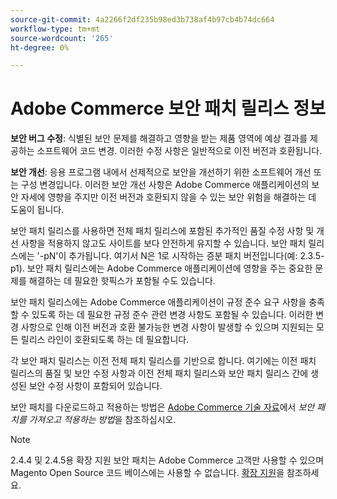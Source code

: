 ```yaml
---
source-git-commit: 4a2266f2df235b98ed3b738af4b97cb4b74dc664
workflow-type: tm+mt
source-wordcount: '265'
ht-degree: 0%

---
```

# Adobe Commerce 보안 패치 릴리스 정보

**보안 버그 수정**: 식별된 보안 문제를 해결하고 영향을 받는 제품 영역에 예상 결과를 제공하는 소프트웨어 코드 변경. 이러한 수정 사항은 일반적으로 이전 버전과 호환됩니다.

**보안 개선**: 응용 프로그램 내에서 선제적으로 보안을 개선하기 위한 소프트웨어 개선 또는 구성 변경입니다. 이러한 보안 개선 사항은 Adobe Commerce 애플리케이션의 보안 자세에 영향을 주지만 이전 버전과 호환되지 않을 수 있는 보안 위험을 해결하는 데 도움이 됩니다.

보안 패치 릴리스를 사용하면 전체 패치 릴리스에 포함된 추가적인 품질 수정 사항 및 개선 사항을 적용하지 않고도 사이트를 보다 안전하게 유지할 수 있습니다. 보안 패치 릴리스에는 &#39;-pN&#39;이 추가됩니다. 여기서 N은 1로 시작하는 증분 패치 버전입니다(예: 2.3.5-p1). 보안 패치 릴리스에는 Adobe Commerce 애플리케이션에 영향을 주는 중요한 문제를 해결하는 데 필요한 핫픽스가 포함될 수도 있습니다.

보안 패치 릴리스에는 Adobe Commerce 애플리케이션이 규정 준수 요구 사항을 충족할 수 있도록 하는 데 필요한 규정 준수 관련 변경 사항도 포함될 수 있습니다. 이러한 변경 사항으로 인해 이전 버전과 호환 불가능한 변경 사항이 발생할 수 있으며 지원되는 모든 릴리스 라인이 호환되도록 하는 데 필요합니다.

각 보안 패치 릴리스는 이전 전체 패치 릴리스를 기반으로 합니다. 여기에는 이전 패치 릴리스의 품질 및 보안 수정 사항과 이전 전체 패치 릴리스와 보안 패치 릴리스 간에 생성된 보안 수정 사항이 포함되어 있습니다.

보안 패치를 다운로드하고 적용하는 방법은 [Adobe Commerce 기술 자료](https://experienceleague.adobe.com/en/docs/commerce-knowledge-base/kb/how-to/how-to-obtain-and-apply-security-patches)에서 _보안 패치를 가져오고 적용하는 방법_&#x200B;을 참조하십시오.

>[!NOTE]
>
>2.4.4 및 2.4.5용 확장 지원 보안 패치는 Adobe Commerce 고객만 사용할 수 있으며 Magento Open Source 코드 베이스에는 사용할 수 없습니다. [확장 지원](https://experienceleague.adobe.com/en/docs/commerce-operations/release/planning/lifecycle-policy#extended-support)을 참조하세요.
